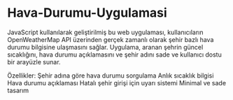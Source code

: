 # Hava-Durumu-Uygulamasi
JavaScript kullanılarak geliştirilmiş bu web uygulaması, kullanıcıların OpenWeatherMap API üzerinden gerçek zamanlı olarak şehir bazlı hava durumu bilgisine ulaşmasını sağlar. Uygulama, aranan şehrin güncel sıcaklığını, hava durumu açıklamasını ve şehir adını sade ve kullanıcı dostu bir arayüzle sunar.

Özellikler:
Şehir adına göre hava durumu sorgulama
Anlık sıcaklık bilgisi
Hava durumu açıklaması 
Hatalı şehir girişi için uyarı sistemi
Minimal ve sade tasarım
